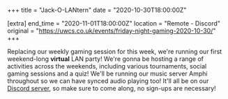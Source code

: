 +++
title = "Jack-O-LANtern"
date = "2020-10-30T18:00:00Z"

[extra]
end_time = "2020-11-01T18:00:00Z"
location = "Remote - Discord"
original = "https://uwcs.co.uk/events/friday-night-gaming-2020-10-30/"
+++

Replacing our weekly gaming session for this week, we're running our first weekend-long **virtual** LAN party\! We're gonna be hosting a range of activities across the weekends, including various tournaments, social gaming sessions and a quiz\! We'll be running our music server Amphi throughout so we can have synced audio playing too\! It'll all be on our [Discord server](http://discord.uwcs.co.uk/), so make sure to come along, no sign-ups are necessary\!

